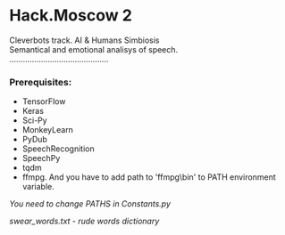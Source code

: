 # Hack.Moscow 2
Cleverbots track. AI &amp; Humans Simbiosis  
Semantical and emotional analisys of speech.  
............................................
### Prerequisites:

- TensorFlow
- Keras
- Sci-Py
- MonkeyLearn
- PyDub
- SpeechRecognition
- SpeechPy
- tqdm
- ffmpg. And you have to add path to 'ffmpg\bin' to PATH environment variable.

*You need to change PATHS in Constants.py* 

*swear_words.txt - rude words dictionary*
